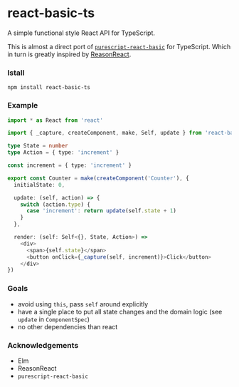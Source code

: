 # react-basic-ts

A simple functional style React API for TypeScript.

This is almost a direct port of [`purescript-react-basic`](https://github.com/lumihq/purescript-react-basic) for TypeScript. Which in turn is greatly inspired by [ReasonReact](https://reasonml.github.io/reason-react/en/).

### Istall

```
npm install react-basic-ts
```

### Example

```typescript
import * as React from 'react'

import { _capture, createComponent, make, Self, update } from 'react-basic-ts'

type State = number
type Action = { type: 'increment' }

const increment = { type: 'increment' }

export const Counter = make(createComponent('Counter'), {
  initialState: 0,

  update: (self, action) => {
    switch (action.type) {
      case 'increment': return update(self.state + 1)
    }
  },

  render: (self: Self<{}, State, Action>) =>
    <div>
      <span>{self.state}</span>
      <button onClick={_capture(self, increment)}>Click</button>
    </div>
})
```

### Goals

* avoid using `this`, pass `self` around explicitly
* have a single place to put all state changes and the domain logic (see `update` in `ComponentSpec`)
* no other dependencies than react

### Acknowledgements

* Elm
* ReasonReact
* `purescript-react-basic`